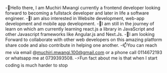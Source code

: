 -👋Hello there, I am Muchiri Mwangi currently a frontend developer looking forward to becoming a fullstack developer and later in life a software engineer. 
-👀I am also interested in Website development, web-app development and mobile app development. 
-🌱I am still in the journey of learn on which am currently learning react.js a library in JavaScript and other Javascript frameworks like Angular.js and Next.Js.
-💞️I am looking Forward to collaborate with other web developers on this amazing platform share code and also contribute in helping one another.
-📫You can reach me via email @muchiri.mwangi.100@gmail.com or a phone call 0114672193 or whatsapp me at 0739393508. 
-⚡Fun fact about me is that when I start coding is much harder to stop
